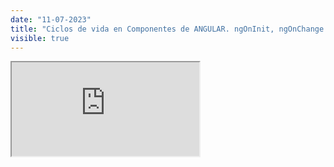 ```yaml
---
date: "11-07-2023"
title: "Ciclos de vida en Componentes de ANGULAR. ngOnInit, ngOnChange y ngOnDestroy"
visible: true
---
```

<iframe src="https://www.youtube.com/embed/7Di5Qr_joZQ" allowfullscreen></iframe>
